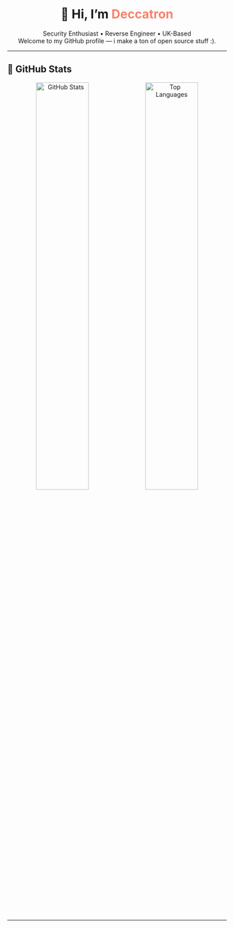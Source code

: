 <h1 align="center">👋 Hi, I’m <span style="color:#f9826c">Deccatron</span></h1>

<p align="center">
  Security Enthusiast • Reverse Engineer • UK-Based<br>
  Welcome to my GitHub profile — i make a ton of open source stuff :).
</p>

---

## 🚀 GitHub Stats

<p align="center">
  <img src="https://github-readme-stats.vercel.app/api?username=deccatron&show_icons=true&theme=radical&count_private=true" alt="GitHub Stats" width="49%">
  <img src="https://github-readme-stats.vercel.app/api/top-langs/?username=deccatron&layout=compact&theme=radical" alt="Top Languages" width="49%">
</p>

---
